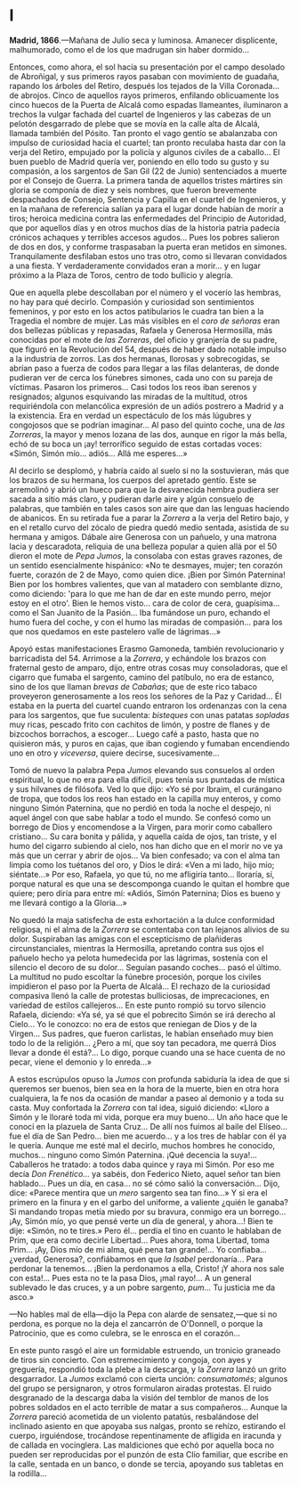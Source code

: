 # I

**Madrid, 1866**.—Mañana de Julio seca y luminosa. Amanecer displicente,
malhumorado, como el de los que madrugan sin haber dormido...

Entonces, como ahora, el sol hacía su presentación por el campo desolado de
Abroñigal, y sus primeros rayos pasaban con movimiento de guadaña, rapando los
árboles del Retiro, después los tejados de la Villa Coronada... de abrojos. Cinco
de aquellos rayos primeros, enfilando oblicuamente los cinco huecos de la
Puerta de Alcalá como espadas llameantes, iluminaron a trechos la vulgar
fachada del cuartel de Ingenieros y las cabezas de un pelotón desgarrado de
plebe que se movía en la calle alta de Alcalá, llamada también del Pósito. Tan
pronto el vago gentío se abalanzaba con impulso de curiosidad hacia el cuartel;
tan pronto reculaba hasta dar con la verja del Retiro, empujado por la policía
y algunos civiles de a caballo... El buen pueblo de Madrid quería ver, poniendo
en ello todo su gusto y su compasión, a los sargentos de San Gil (22 de Junio)
sentenciados a muerte por el Consejo de Guerra. La primera tanda de aquellos
tristes mártires sin gloria se componía de diez y seis nombres, que fueron
brevemente despachados de Consejo, Sentencia y Capilla en el cuartel de
Ingenieros, y en la mañana de referencia salían ya para el lugar donde habían
de morir a tiros; heroica medicina contra las enfermedades del Principio de
Autoridad, que por aquellos días y en otros muchos días de la historia patria
padecía crónicos achaques y terribles accesos agudos... Pues los pobres salieron
de dos en dos, y conforme traspasaban la puerta eran metidos en simones.
Tranquilamente desfilaban estos uno tras otro, como si llevaran convidados
a una fiesta. Y verdaderamente convidados eran a morir... y en lugar próximo a la
Plaza de Toros, centro de todo bullicio y alegría.

Que en aquella plebe descollaban por el número y el vocerío las hembras, no hay
para qué decirlo. Compasión y curiosidad son sentimientos femeninos, y por esto
en los actos patibularios le cuadra tan bien a la Tragedia el nombre de mujer.
Las más visibles en el *coro de señoras* eran dos bellezas públicas
y repasadas, Rafaela y Generosa Hermosilla, más conocidas por el mote de *las
Zorreras*, del oficio y granjería de su padre, que figuró en la Revolución del
54, después de haber dado notable impulso a la industria de zorros. Las dos
hermanas, llorosas y sobrecogidas, se abrían paso a fuerza de codos para llegar
a las filas delanteras, de donde pudieran ver de cerca los fúnebres simones,
cada uno con su pareja de víctimas. Pasaron los primeros... Casi todos los reos
iban serenos y resignados; algunos esquivando las miradas de la multitud, otros
requiriéndola con melancólica expresión de un adiós postrero a Madrid y a la
existencia. Era en verdad un espectáculo de los más lúgubres y congojosos que
se podrían imaginar... Al paso del quinto coche, una de *las Zorreras*, la mayor
y menos lozana de las dos, aunque en rigor la más bella, echó de su boca un
¡ay! terrorífico seguido de estas cortadas voces: «Simón, Simón mío... adiós...
Allá me esperes...»

Al decirlo se desplomó, y habría caído al suelo si no la sostuvieran, más que
los brazos de su hermana, los cuerpos del apretado gentío. Este se arremolinó
y abrió un hueco para que la desvanecida hembra pudiera ser sacada a sitio más
claro, y pudieran darle aire y algún consuelo de palabras, que también en tales
casos son aire que dan las lenguas haciendo de abanicos. En su retirada fue
a parar la *Zorrera* a la verja del Retiro bajo, y en el retallo curvo del
zócalo de piedra quedó medio sentada, asistida de su hermana y amigos. Dábale
aire Generosa con un pañuelo, y una matrona lacia y descaradota, reliquia de
una belleza popular a quien allá por el 50 dieron el mote de *Pepa Jumos*, la
consolaba con estas graves razones, de un sentido esencialmente hispánico: «No
te desmayes, mujer; ten corazón fuerte, corazón de 2 de Mayo, como quien dice.
¡Bien por Simón Paternina! Bien por los hombres valientes, que van al matadero
con semblante dizno, como diciendo: 'para lo que me han de dar en este mundo
perro, mejor estoy en el otro'. Bien le hemos visto... cara de color de cera,
guapísima... como el San Juanito de la Pasión... Iba fumándose un puro, echando el
humo fuera del coche, y con el humo las miradas de compasión... para los que nos
quedamos en este pastelero valle de lágrimas...»

Apoyó estas manifestaciones Erasmo Gamoneda, también revolucionario
y barricadista del 54. Arrimose a la *Zorrera*, y echándole los brazos con
fraternal gesto de amparo, dijo, entre otras cosas muy consoladoras, que el
cigarro que fumaba el sargento, camino del patíbulo, no era de estanco, sino de
los que llaman *brevas de Cabañas*; que de este rico tabaco proveyeron
generosamente a los reos los señores de la Paz y Caridad... Él estaba en la
puerta del cuartel cuando entraron los ordenanzas con la cena para los
sargentos, que fue suculenta: *bisteques* con unas patatas *sopladas* muy
ricas, pescado frito con cachitos de limón, y postre de flanes y de bizcochos
borrachos, a escoger... Luego café a pasto, hasta que no quisieron más, y puros
en cajas, que iban cogiendo y fumaban encendiendo uno en otro y *viceversa*,
quiere decirse, sucesivamente...

Tomó de nuevo la palabra Pepa *Jumos* elevando sus consuelos al orden
espiritual, lo que no era para ella difícil, pues tenía sus puntadas de mística
y sus hilvanes de filósofa. Ved lo que dijo: «Yo sé por Ibraim, el curángano de
tropa, que todos los reos han estado en la capilla muy enteros, y como ninguno
Simón Paternina, que no perdió en toda la noche el despejo, ni aquel ángel con
que sabe hablar a todo el mundo. Se confesó como un borrego de Dios
y encomendose a la Virgen, para morir como caballero cristiano... Su cara bonita
y pálida, y aquella caída de ojos, tan triste, y el humo del cigarro subiendo
al cielo, nos han dicho que en el morir no ve ya más que un cerrar y abrir de
ojos... Va bien confesado; va con el alma tan limpia como los tuétanos del oro,
y Dios le dirá: «Ven a mi lado, hijo mío; siéntate...» Por eso, Rafaela, yo que
tú, no me afligiría tanto... lloraría, sí, porque natural es que una se
descomponga cuando le quitan el hombre que quiere; pero diría para entre mí:
«Adiós, Simón Paternina; Dios es bueno y me llevará contigo a la Gloria...»

No quedó la maja satisfecha de esta exhortación a la dulce conformidad
religiosa, ni el alma de la *Zorrera* se contentaba con tan lejanos alivios de
su dolor. Suspiraban las amigas con el escepticismo de plañideras
circunstanciales, mientras la Hermosilla, apretando contra sus ojos el pañuelo
hecho ya pelota humedecida por las lágrimas, sostenía con el silencio el decoro
de su dolor... Seguían pasando coches... pasó el último. La multitud no pudo
escoltar la fúnebre procesión, porque los civiles impidieron el paso por la
Puerta de Alcalá... El rechazo de la curiosidad compasiva llenó la calle de
protestas bulliciosas, de imprecaciones, en variedad de estilos callejeros... En
este punto rompió su torvo silencio Rafaela, diciendo: «Ya sé, ya sé que el
pobrecito Simón se irá derecho al Cielo... Yo le conozco: no era de estos que
reniegan de Dios y de la Virgen... Sus padres, que fueron carlistas, le habían
enseñado muy bien todo lo de la religión... ¿Pero a mí, que soy tan pecadora, me
querrá Dios llevar a donde él está?... Lo digo, porque cuando una se hace cuenta
de no pecar, viene el demonio y lo enreda...»

A estos escrúpulos opuso la *Jumos* con profunda sabiduría la idea de que si
queremos ser buenos, bien sea en la hora de la muerte, bien en otra hora
cualquiera, la fe nos da ocasión de mandar a paseo al demonio y a toda su
casta. Muy confortada la *Zorrera* con tal idea, siguió diciendo: «Lloro
a Simón y le lloraré toda mi vida, porque era muy bueno... Un año hace que le
conocí en la plazuela de Santa Cruz... De allí nos fuimos al baile del Elíseo...
fue el día de San Pedro... bien me acuerdo... y a los tres de hablar con él ya le
quería. Aunque me esté mal el decirlo, muchos hombres he conocido, muchos...
ninguno como Simón Paternina. ¡Qué decencia la suya!... Caballeros he tratado:
a todos daba quince y raya mi Simón. Por eso me decía *Don Frenético...* ya
sabéis, don Federico Nieto, aquel señor tan bien hablado... Pues un día, en casa...
no sé cómo salió la conversación... Dijo, dice: «Parece mentira que un *mero*
sargento sea tan fino...» Y si era el primero en la finura y en el garbo del
uniforme, a valiente ¿quién le ganaba? Si mandando tropas metía miedo por su
bravura, conmigo era un borrego... ¡Ay, Simón mío, yo que pensé verte un día de
general, y ahora...! Bien te dije: «Simón, no te tires.» Pero él... perdía el tino
en cuanto le hablaban de Prim, que era como decirle Libertad... Pues ahora, toma
Libertad, toma Prim... ¡Ay, Dios mío de mi alma, qué pena tan grande!... Yo
confiaba... ¿verdad, Generosa?, confiábamos en que *la Isabel* perdonaría... Para
perdonar la tenemos... ¡Bien la perdonamos a ella, Cristo! ¡Y ahora nos sale con
esta!... Pues esta no te la pasa Dios, ¡mal rayo!... A un general sublevado le das
cruces, y a un pobre sargento, *pum...* Tu justicia me da asco.»

—No hables mal de ella—dijo la Pepa con alarde de sensatez,—que si no perdona,
es porque no la deja el zancarrón de O'Donnell, o porque la Patrocinio, que es
como culebra, se le enrosca en el corazón... 

En este punto rasgó el aire un formidable estruendo, un tronicio graneado de
tiros sin concierto. Con estremecimiento y congoja, con ayes y greguería,
respondió toda la plebe a la descarga, y la *Zorrera* lanzó un grito
desgarrador. La *Jumos* exclamó con cierta unción: *consumatomés*; algunos del
grupo se persignaron, y otros formularon airadas protestas. El ruido desgranado
de la descarga daba la visión del temblor de manos de los pobres soldados en el
acto terrible de matar a sus compañeros... Aunque la *Zorrera* pareció acometida
de un violento patatús, resbalándose del inclinado asiento en que apoyaba sus
nalgas, pronto se rehízo, estirando el cuerpo, irguiéndose, trocándose
repentinamente de afligida en iracunda y de callada en vocinglera. Las
maldiciones que echó por aquella boca no pueden ser reproducidas por el punzón
de esta Clío familiar, que escribe en la calle, sentada en un banco, o donde se
tercia, apoyando sus tabletas en la rodilla...
